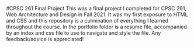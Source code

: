 #CPSC 261 Final Project 
This was a final project I completed for CPSC 261, Web Architecture and Design in Fall 2021. It was my first exposure to HTML and CSS and this repository is a culmination of everything I learned throughout the course. In the portfolio folder is a resume file, accompanied by an index and css file to use to navigate and style the file. Any feedback/advice is appreciated!
